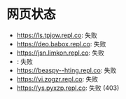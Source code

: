 # 网页状态
- https://ls.tpjow.repl.co: 失败
- https://deo.babox.repl.co: 失败
- https://jsn.limkon.repl.co: 失败
- : 失败
- https://beaspy--hting.repl.co: 失败
- https://vi.zogzr.repl.co: 失败
- https://ys.pyxzp.repl.co: 失败 (403)
